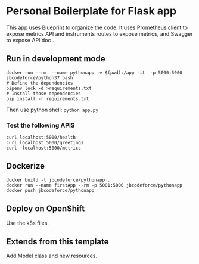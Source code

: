 # Personal Boilerplate for Flask app

This app uses [Blueprint](https://realpython.com/flask-blueprint/) to organize the code. It uses [Prometheus client](https://github.com/prometheus/client_python) to expose metrics API and instruments routes to expose metrics, and Swagger to expose API doc .

## Run in development mode

```shell
docker run --rm  --name pythonapp -v $(pwd):/app -it  -p 5000:5000 jbcodeforce/python37 bash 
# Define the dependencies
pipenv lock -d >requirements.txt
# Install those dependencies
pip install -r requirements.txt
```

Then use python shell: `python app.py`

### Test the following APIS

```shell
curl localhost:5000/health
curl localhost:5000/greetings
curl  localhost:5000/metrics
```

## Dockerize

```shell
docker build -t jbcodeforce/pythonapp .
docker run --name firstApp --rm -p 5001:5000 jbcodeforce/pythonapp
docker push jbcodeforce/pythonapp
```

## Deploy on OpenShift

Use the k8s files.

## Extends from this template

Add Model class and new resources.